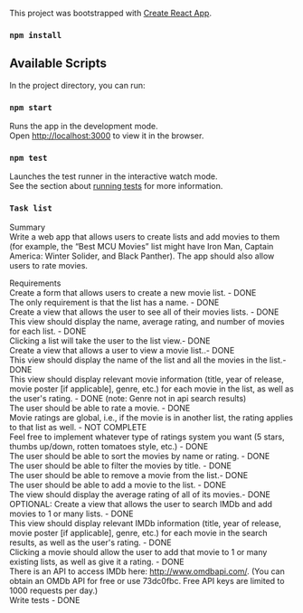 This project was bootstrapped with [Create React App](https://github.com/facebook/create-react-app).

### `npm install`

## Available Scripts

In the project directory, you can run:

### `npm start`

Runs the app in the development mode.<br>
Open [http://localhost:3000](http://localhost:3000) to view it in the browser.

### `npm test`

Launches the test runner in the interactive watch mode.<br>
See the section about [running tests](https://facebook.github.io/create-react-app/docs/running-tests) for more information.

### `Task list`

Summary<br>
Write a web app that allows users to create lists and add movies to them (for example, the “Best MCU Movies” list might have Iron Man, Captain America: Winter Solider, and Black Panther). The app should also allow users to rate movies.
 
Requirements<br>
Create a form that allows users to create a new movie list. - DONE<br>
The only requirement is that the list has a name. - DONE<br>
Create a view that allows the user to see all of their movies lists. - DONE<br>
This view should display the name, average rating, and number of movies for each list. - DONE<br>
Clicking a list will take the user to the list view.- DONE<br>
Create a view that allows a user to view a movie list..- DONE<br>
This view should display the name of the list and all the movies in the list.- DONE<br>
This view should display relevant movie information (title, year of release, movie poster [if applicable], genre, etc.) for each movie in the list, as well as the user's rating. - DONE (note: Genre not in api search results)<br>
The user should be able to rate a movie. - DONE<br>
Movie ratings are global, i.e., if the movie is in another list, the rating applies to that list as well. - NOT COMPLETE<br>
Feel free to implement whatever type of ratings system you want (5 stars, thumbs up/down, rotten tomatoes style, etc.) - DONE<br>
The user should be able to sort the movies by name or rating. - DONE <br>
The user should be able to filter the movies by title. - DONE<br>
The user should be able to remove a movie from the list.- DONE<br>
The user should be able to add a movie to the list. - DONE<br>
The view should display the average rating of all of its movies.- DONE<br>
OPTIONAL: Create a view that allows the user to search IMDb and add movies to 1 or many lists. - DONE<br>
This view should display relevant IMDb information (title, year of release, movie poster [if applicable], genre, etc.) for each movie in the search results, as well as the user's rating. - DONE<br>
Clicking a movie should allow the user to add that movie to 1 or many existing lists, as well as give it a rating. - DONE<br>
There is an API to access IMDb here: http://www.omdbapi.com/. (You can obtain an OMDb API for free or use 73dc0fbc. Free API keys are limited to 1000 requests per day.)<br>
Write tests - DONE<br>


